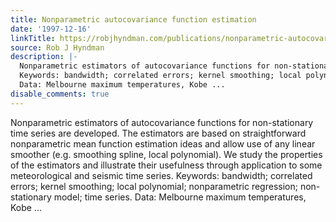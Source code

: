```yaml
---
title: Nonparametric autocovariance function estimation
date: '1997-12-16'
linkTitle: https://robjhyndman.com/publications/nonparametric-autocovariance-function-estimation/
source: Rob J Hyndman
description: |-
  Nonparametric estimators of autocovariance functions for non-stationary time series are developed. The estimators are based on straightforward nonparametric mean function estimation ideas and allow use of any linear smoother (e.g. smoothing spline, local polynomial). We study the properties of the estimators and illustrate their usefulness through application to some meteorological and seismic time series.
  Keywords: bandwidth; correlated errors; kernel smoothing; local polynomial; nonparametric regression; non-stationary model; time series.
  Data: Melbourne maximum temperatures, Kobe ...
disable_comments: true
---
```

Nonparametric estimators of autocovariance functions for non-stationary time series are developed. The estimators are based on straightforward nonparametric mean function estimation ideas and allow use of any linear smoother (e.g. smoothing spline, local polynomial). We study the properties of the estimators and illustrate their usefulness through application to some meteorological and seismic time series.
Keywords: bandwidth; correlated errors; kernel smoothing; local polynomial; nonparametric regression; non-stationary model; time series.
Data: Melbourne maximum temperatures, Kobe ...